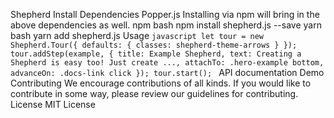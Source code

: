 Shepherd Install Dependencies Popper.js Installing via npm will bring in the above dependencies as well. npm bash npm install shepherd.js --save yarn bash yarn add shepherd.js Usage ```javascript let tour = new Shepherd.Tour({ defaults: { classes: shepherd-theme-arrows } }); tour.addStep(example, { title: Example Shepherd, text: Creating a Shepherd is easy too! Just create ..., attachTo: .hero-example bottom, advanceOn: .docs-link click }); tour.start(); ``` API documentation Demo Contributing We encourage contributions of all kinds. If you would like to contribute in some way, please review our guidelines for contributing. License MIT License